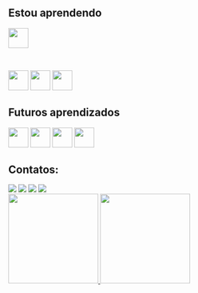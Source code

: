 ## Estou aprendendo

<img src="https://cdn.jsdelivr.net/gh/devicons/devicon/icons/lua/lua-original-wordmark.svg" width="40" height="40"/><nobr><p>&nbsp; &nbsp; &nbsp;</p>
<img src="https://cdn.jsdelivr.net/gh/devicons/devicon/icons/html5/html5-original-wordmark.svg" width="40" height="40"/><nobr>
<img src="https://cdn.jsdelivr.net/gh/devicons/devicon/icons/css3/css3-original-wordmark.svg" width="40" height="40"/><nobr>
<img src="https://cdn.jsdelivr.net/gh/devicons/devicon/icons/javascript/javascript-original.svg" width="40" height="40"/><nobr>

## Futuros aprendizados

<img src="https://cdn.jsdelivr.net/gh/devicons/devicon/icons/csharp/csharp-original.svg" width="40" height="40"/><nobr>
<img src="https://cdn.jsdelivr.net/gh/devicons/devicon/icons/mongodb/mongodb-original-wordmark.svg" width="40" height="40"/><nobr>
<img src="https://cdn.jsdelivr.net/gh/devicons/devicon/icons/php/php-plain.svg" width="40" height="40"/><nobr>
<img src="https://cdn.jsdelivr.net/gh/devicons/devicon/icons/android/android-plain-wordmark.svg" width="40" height="40"/><nobr>

## Contatos:

<div>
<a href="https://www.instagram.com/maat.andrade/" target="_blank"><img src="https://img.shields.io/badge/-Instagram-%23E4405F?style=for-the-badge&logo=instagram&logoColor=white" target="_blank"></a>
<a href="https://www.twitch.tv/mandrade" target="_blank"><img src="https://img.shields.io/badge/Twitch-9146FF?style=for-the-badge&logo=twitch&logoColor=white" target="_blank"></a>
<a href = "mailto:matandrade15@gmail.com"><img src="https://img.shields.io/badge/Gmail-D14836?style=for-the-badge&logo=gmail&logoColor=white" target="_blank"></a>
<a href="https://www.linkedin.com/in/matheus-andrade-293a74269/" target="_blank"><img src="https://img.shields.io/badge/-LinkedIn-%230077B5?style=for-the-badge&logo=linkedin&logoColor=white" target="_blank"></a>   
</div>

<div>
<a href="https://github.com/M-Andrade">
<img height="180em" src="https://github-readme-stats.vercel.app/api/top-langs/?username=M-Andrade&layout=compact&langs_count=7&theme=dracula"/>
<img height="180em" src="https://github-readme-stats.vercel.app/api?username=M-Andrade&show_icons=true&theme=dracula&include_all_commits=true&count_private=true"/>
</div>
